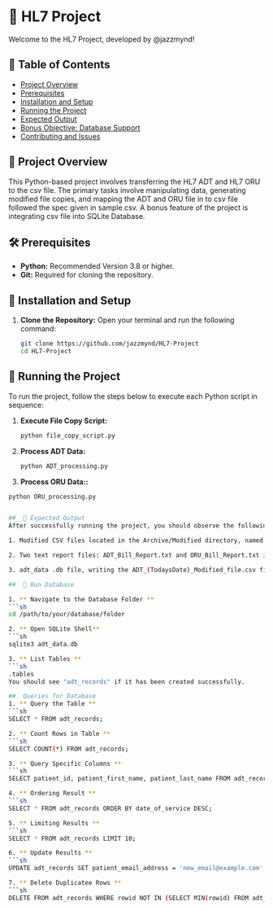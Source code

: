 # 🌟 HL7 Project

Welcome to the HL7 Project, developed by @jazzmynd! 

## 📌 Table of Contents

- [Project Overview](#-project-overview)
- [Prerequisites](#-prerequisites)
- [Installation and Setup](#-installation-and-setup)
- [Running the Project](#-running-the-project)
- [Expected Output](#-expected-output)
- [Bonus Objective: Database Support](#-bonus-objective-database-support)
- [Contributing and Issues](#-contributing-and-issues)

## 📘 Project Overview

This Python-based project involves transferring the HL7 ADT and HL7 ORU to the csv file. The primary tasks involve manipulating data, generating modified file copies, and mapping the ADT and ORU file in to csv file followed the spec given in sample.csv. A bonus feature of the project is integrating csv file into SQLite Database.

## 🛠 Prerequisites

- **Python:** Recommended Version 3.8 or higher.
- **Git:** Required for cloning the repository.

## 🚀 Installation and Setup

1. **Clone the Repository:**
   Open your terminal and run the following command:
   ```bash
   git clone https://github.com/jazzmynd/HL7-Project
   cd HL7-Project

## 🔧 Running the Project

To run the project, follow the steps below to execute each Python script in sequence:

1. **Execute File Copy Script:**
   ```sh
   python file_copy_script.py

2. **Process ADT Data:**
   ```sh
   python ADT_processing.py

3.  **Process ORU Data::**
   ```sh
   python ORU_processing.py


##  📁 Expected Output
After successfully running the project, you should observe the following outputs:

1. Modified CSV files located in the Archive/Modified directory, named ADT_(TodaysDate)_Modified_file.csv and ORU_(TodaysDate)_Modified_file.csv.

2. Two text report files: ADT_Bill_Report.txt and ORU_Bill_Report.txt in the project directory, outlining the total bill amount for each state.

3. adt_data .db file, writing the ADT_(TodaysDate)_Modified_file.csv file into a SQLite Database. 

##  🌟 Run Database

1. ** Navigate to the Database Folder **
   ```sh
cd /path/to/your/database/folder

2. ** Open SQLite Shell**
   ```sh
sqlite3 adt_data.db

3. ** List Tables **
   ```sh
.tables
You should see "adt_records" if it has been created successfully.

##  Queries for Database
1. ** Query the Table **
   ```sh
   SELECT * FROM adt_records;

2. ** Count Rows in Table **
   ```sh
   SELECT COUNT(*) FROM adt_records;

3. ** Query Specific Columns **
   ```sh
   SELECT patient_id, patient_first_name, patient_last_name FROM adt_records;

4. ** Ordering Result **
   ```sh
   SELECT * FROM adt_records ORDER BY date_of_service DESC;

5. ** Limiting Results **
   ```sh
   SELECT * FROM adt_records LIMIT 10;

6. ** Update Results **
   ```sh
   UPDATE adt_records SET patient_email_address = 'new_email@example.com' WHERE patient_id = 'some_patient_id';

7. ** Delete Duplicatee Rows **
   ```sh
   DELETE FROM adt_records WHERE rowid NOT IN (SELECT MIN(rowid) FROM adt_records GROUP BY patient_id);


